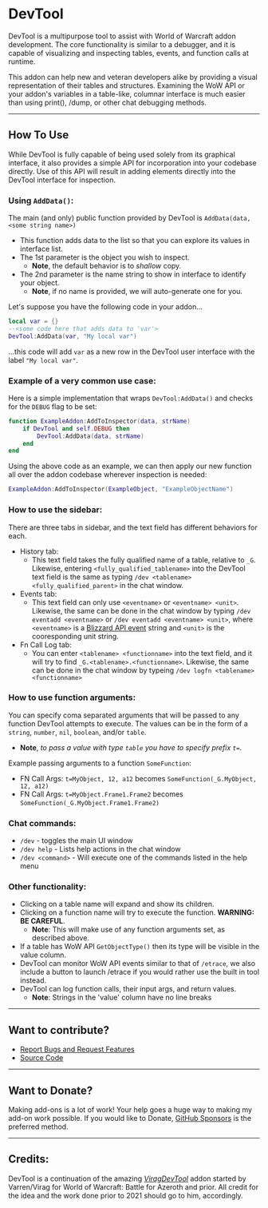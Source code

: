 # DevTool
DevTool is a multipurpose tool to assist with World of Warcraft addon development.
The core functionality is similar to a debugger, and it is capable of visualizing and inspecting tables, events, and function calls at runtime.

This addon can help new and veteran developers alike by providing a visual representation of their tables and structures.
Examining the WoW API or your addon's variables in a table-like, columnar interface is much easier than using print(), /dump, or other chat debugging methods.

---

## How To Use
While DevTool is fully capable of being used solely from its graphical interface, it also provides a simple API for incorporation into your codebase directly.
Use of this API will result in adding elements directly into the DevTool interface for inspection.

### Using `AddData()`:

The main (and only) public function provided by DevTool is `AddData(data, <some string name>)`
- This function adds data to the list so that you can explore its values in interface list.
- The 1st parameter is the object you wish to inspect. 
  - **Note**, the default behavior is to _shallow_ copy.
- The 2nd parameter is the name string to show in interface to identify your object. 
  - **Note**, if no name is provided, we will auto-generate one for you.

Let's suppose you have the following code in your addon...

```lua
local var = {}
--<some code here that adds data to 'var'>
DevTool:AddData(var, "My local var")
```

...this code will add `var` as a new row in the DevTool user interface with the label `"My local var"`.

### Example of a very common use case:
Here is a simple implementation that wraps `DevTool:AddData()` and checks for the `DEBUG` flag to be set:

```lua
function ExampleAddon:AddToInspector(data, strName)
	if DevTool and self.DEBUG then
		DevTool:AddData(data, strName)
	end
end
```

Using the above code as an example, we can then apply our new function all over the addon codebase wherever inspection is needed:

```lua
ExampleAddon:AddToInspector(ExampleObject, "ExampleObjectName")
```

### How to use the sidebar:
There are three tabs in sidebar, and the text field has different behaviors for each.

- History tab:
	- This text field takes the fully qualified name of a table, relative to `_G`. Likewise, entering `<fully_qualified_tablename>` into the DevTool text field is the same as typing `/dev <tablename> <fully_qualified_parent>` in the chat window.
- Events tab:
	- This text field can only use `<eventname>` or `<eventname> <unit>`. Likewise, the same can be done in the chat window by typing `/dev eventadd <eventname>` or `/dev eventadd <eventname> <unit>`, where `<eventname>` is a [Blizzard API event](https://wowpedia.fandom.com/wiki/Events) string and `<unit>` is the cooresponding unit string.
- Fn Call Log tab:
	- You can enter `<tablename> <functionname>` into the text field, and it will try to find `_G.<tablename>.<functionname>`. Likewise, the same can be done in the chat window by typeing `/dev logfn <tablename> <functionname>`


### How to use function arguments:
You can specify coma separated arguments that will be passed to any function DevTool attempts to execute. The values can be in the form of a `string`, `number`, `nil`, `boolean`, and/or `table`.
- **Note**, _to pass a value with type `table` you have to specify prefix `t=`_.

Example passing arguments to a function `SomeFunction`:
- FN Call Args: `t=MyObject, 12, a12` becomes `SomeFunction(_G.MyObject, 12, a12)`
- FN Call Args: `t=MyObject.Frame1.Frame2` becomes `SomeFunction(_G.MyObject.Frame1.Frame2)`

### Chat commands:
- `/dev` - toggles the main UI window
- `/dev help` - Lists help actions in the chat window
- `/dev <command>` - Will execute one of the commands listed in the help menu

### Other functionality:
- Clicking on a table name will expand and show its children.
- Clicking on a function name will try to execute the function. **WARNING: BE CAREFUL**.
	- **Note**: This will make use of any function arguments set, as described above.
- If a table has WoW API `GetObjectType()` then its type will be visible in the value column.
- DevTool can monitor WoW API events similar to that of `/etrace`, we also include a button to launch /etrace if you would rather use the built in tool instead.
- DevTool can log function calls, their input args, and return values.
	- **Note**: Strings in the 'value' column have no line breaks

---

## Want to contribute?
* [Report Bugs and Request Features](https://github.com/brittyazel/DevTool/issues)
* [Source Code](https://github.com/brittyazel/DevTool)

---

## Want to Donate?
Making add-ons is a lot of work! Your help goes a huge way to making my add-on work possible. If you would like to Donate, [GitHub Sponsors](https://github.com/sponsors/brittyazel) is the preferred method.

---

## Credits:
DevTool is a continuation of the amazing [*ViragDevTool*](https://github.com/varren/ViragDevTool) addon started by Varren/Virag for World of Warcraft: Battle for Azeroth and prior. All credit for the idea and the work done prior to 2021 should go to him, accordingly.
